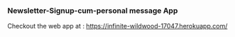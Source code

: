 ### Newsletter-Signup-cum-personal message App

Checkout the web app at :
https://infinite-wildwood-17047.herokuapp.com/
